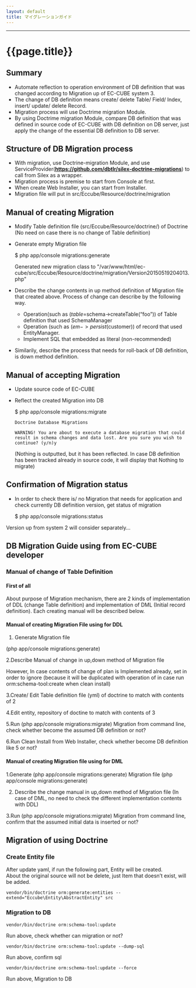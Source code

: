 ```yaml
---
layout: default
title: マイグレーションガイド
---
```


---

# {{page.title}}

## Summary

 - Automate reflection to operation environment of DB definition that was changed according to Migration up of EC-CUBE system 3.
 - The change of DB definition means create/ delete Table/ Field/ Index, insert/ update/ delete Record.
 - Migration process will use Doctrime migration Module.
 - By using Doctrime migration Module, compare DB definition that was defined in source code of EC-CUBE with DB definition on DB server, just apply the change of the essential DB definition to DB server.

## Structure of DB Migration process

 - With migration, use Doctrine-migration Module, and use ServiceProvider(**https://github.com/dbtlr/silex-doctrine-migrations**) to call from Silex as a wrapper.
 - Migration process is premise to start from Console at first.
 -	When create Web Installer, you can start from Installer.
 - Migration file will put in src/Eccube/Resource/doctrine/migration

## Manual of creating Migration

 - Modify Table definition file (src/Eccube/Resource/doctrine/) of Doctrine 
  (No need on case there is no change of Table definition)

 - Generate empty Migration file

   $ php app/console migrations:generate

    Generated new migration class to "/var/www/html/ec-cube/src/Eccube/Resource/doctrine/migration/Version20150519204013.php"

 - Describe the change contents in up method definition of Migration file that created above. Process of change can describe by the following way.
   - Operation(such as ($table=$schema->createTable(“foo”)) of Table definition that used SchemaManager
   - Operation (such as ($em->persist($customer)) of record that used EntityManager.
   - Implement SQL that embedded as literal (non-recommended)
 - Similarily, describe the process that needs for roll-back of DB definition, is down method definition.

## Manual of accepting Migration

 - Update source code of EC-CUBE
 - Reflect the created Migration into DB

   $ php app/console migrations:migrate

       Doctrine Database Migrations

       WARNING! You are about to execute a database migration that could result in schema changes and data lost. Are you sure you wish to continue? (y/n)y

   (Nothing is outputted, but it has been reflected. In case DB definition has been tracked already in source code, it will display that Nothing to migrate)

## Confirmation of Migration status 

 - In order to check there is/ no Migration that needs for application and check currently DB definition version, get status of migration

   $ php app/console migrations:status

Version up from system 2 will consider separately...

## DB Migration Guide using from EC-CUBE developer

### Manual of change of Table Definition

#### First of all
About purpose of Migration mechanism, there are 2 kinds of implementation of DDL (change Table definition) and implementation of DML (Initial record definition). Each creating manual will be described below.

#### Manual of creating Migration File using for DDL

1. Generate Migration file

  (php app/console migrations:generate)

2.Describe Manual of change in up,down method of Migration file 

  However, In case contents of change of plan is Implemented already, set in order to ignore (because it will be duplicated with operation of in case run orm:schema-tool:create when clean install)

<script src="http://gist-it.appspot.com/https://github.com/EC-CUBE/ec-cube.github.io/blob/master/Source/migration/DDLMigration.php"></script>

3.Create/ Edit Table definition file (yml) of doctrine to match with contents of 2

4.Edit entity, repository of doctine to match with contents of 3

5.Run (php app/console migrations:migrate) Migration from command line, check whether become the assumed DB definition or not?

6.Run Clean Install from Web Installer, check whether become DB definition like 5 or not?


#### Manual of creating Migration file using for DML

1.Generate (php app/console migrations:generate) Migration file
  (php app/console migrations:generate)

2. Describe the change manual in up,down method of Migration file
  (In case of DML, no need to check the different implementation contents with DDL)

<script src="https://github.com/EC-CUBE/ec-cube.github.io/blob/master/Source/migration/DMLMigration.php"></script>

3.Run (php app/console migrations:migrate) Migration from command line, confirm that the assumed initial data is inserted or not?


## Migration of using Doctrine

### Create Entity file

After update yaml, if run the following part, Entity will be created.  
About the original source will not be delete, just Item that doesn’t exist, will be added.

```
vendor/bin/doctrine orm:generate:entities --extend="Eccube\Entity\AbstractEntity" src
```

### Migration to DB

```
vendor/bin/doctrine orm:schema-tool:update
```

Run above, check whether can migration or not?

```
vendor/bin/doctrine orm:schema-tool:update --dump-sql
```

Run above, confirm sql

```
vendor/bin/doctrine orm:schema-tool:update --force
```

Run above, Migration to DB
